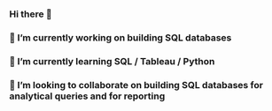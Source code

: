### Hi there 👋
### 🔭 I’m currently working on **building SQL databases**
### 🌱 I’m currently learning **SQL / Tableau / Python**
### 👯 I’m looking to collaborate on **building SQL databases for analytical queries and for reporting**
<!--
**adessoliers/adessoliers** is a ✨ _special_ ✨ repository because its `README.md` (this file) appears on your GitHub profile.

Here are some ideas to get you started:


-->
